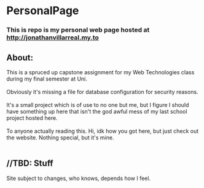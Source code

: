 # PersonalPage
### This is repo is my personal web page hosted at http://jonathanvillarreal.my.to

## About:
This is a spruced up capstone assignment for my Web Technologies class during my final semester at Uni.
<br />
<br />
Obviously it's missing a file for database configuration for security reasons.
<br />
<br />
It's a small project which is of use to no one but me, but I figure I should have something up here that isn't the god awful mess of my last school project hosted here.
<br />
<br />
To anyone actually reading this. Hi, idk how you got here, but just check out the website. Nothing special, but it's mine.
<br />
<br />
## //TBD: Stuff
Site subject to changes, who knows, depends how I feel.
